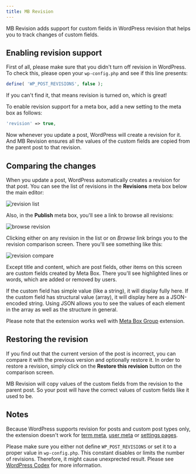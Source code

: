 ```yaml
---
title: MB Revision
---
```


MB Revision adds support for custom fields in WordPress revision that helps you to track changes of custom fields.

## Enabling revision support

First of all, please make sure that you didn't turn off revision in WordPress. To check this, please open your `wp-config.php` and see if this line presents:

```php
define( 'WP_POST_REVISIONS', false );
```

If you can't find it, that means revision is turned on, which is great!

To enable revision support for a meta box, add a new setting to the meta box as follows:

```php
'revision' => true,
```

Now whenever you update a post, WordPress will create a revision for it. And MB Revision ensures all the values of the custom fields are copied from the parent post to that revision.

## Comparing the changes

When you update a post, WordPress automatically creates a revision for that post. You can see the list of revisions in the **Revisions** meta box below the main editor:

![revision list](https://i.imgur.com/rThtMe0.png)

Also, in the **Publish** meta box, you'll see a link to browse all revisions:

![browse revision](https://i.imgur.com/RqXRfhG.png)

Clicking either on any revision in the list or on *Browse* link brings you to the revision comparison screen. There you'll see something like this:

![revision compare](https://i.imgur.com/oObKhaE.png)

Except title and content, which are post fields, other items on this screen are custom fields created by Meta Box. There you'll see highlighted lines or words, which are added or removed by users.

If the custom field has simple value (like a string), it will display fully here. If the custom field has structural value (array), it will display here as a JSON-encoded string. Using JSON allows you to see the values of each element in the array as well as the structure in general.

Please note that the extension works well with [Meta Box Group](/extensions/meta-box-group/) extension.

## Restoring the revision

If you find out that the current version of the post is incorrect, you can compare it with the previous version and optionally restore it. In order to restore a revision, simply click on the **Restore this revision** button on the comparison screen.

MB Revision will copy values of the custom fields from the revision to the parent post. So your post will have the correct values of custom fields like it used to be.

## Notes

Because WordPress supports revision for posts and custom post types only, the extension doesn't work for [term meta](/extensions/mb-term-meta/), [user meta](/extensions/mb-user-meta/) or [settings pages](/extensions/mb-settings-page/).

Please make sure you either not define `WP_POST_REVISIONS` or set it to a proper value in `wp-config.php`. This constant disables or limits the number of revisions. Therefore, it might cause unexprected result. Please see [WordPress Codex](https://codex.wordpress.org/Revisions#Revision_Options) for more information.
